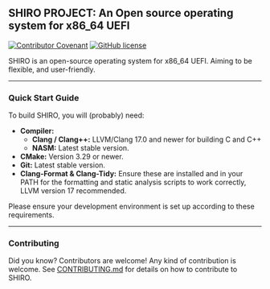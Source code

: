 ## SHIRO PROJECT: An Open source operating system for x86_64 UEFI

[![Contributor Covenant](https://img.shields.io/badge/Contributor%20Covenant-2.1-4baaaa.svg)](CODE_OF_CONDUCT.md)
[![GitHub license](https://img.shields.io/github/license/TheMonHub/SHIRO.svg)](LICENSE)

SHIRO is an open-source operating system for x86_64 UEFI. Aiming to be flexible, and user-friendly.

---

### Quick Start Guide

To build SHIRO, you will (probably) need:

* **Compiler:**
    * **Clang / Clang++:** LLVM/Clang 17.0 and newer for building C and C++
    * **NASM:** Latest stable version.
* **CMake:** Version 3.29 or newer.
* **Git:** Latest stable version.
* **Clang-Format & Clang-Tidy:** Ensure these are installed and in your PATH for the formatting and static analysis
  scripts to work correctly, LLVM version 17 recommended.

Please ensure your development environment is set up according to these requirements.

---

### Contributing

Did you know? Contributors are welcome! Any kind of contribution is welcome.
See [CONTRIBUTING.md](CONTRIBUTING.md) for details on how to contribute to SHIRO.